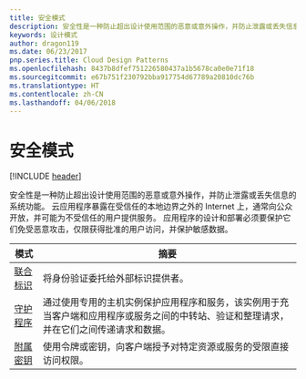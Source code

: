 ```yaml
---
title: 安全模式
description: 安全性是一种防止超出设计使用范围的恶意或意外操作，并防止泄露或丢失信息的系统功能。 云应用程序暴露在受信任的本地边界之外的 Internet 上，通常向公众开放，并可能为不受信任的用户提供服务。 应用程序的设计和部署必须要保护它们免受恶意攻击，仅限获得批准的用户访问，并保护敏感数据。
keywords: 设计模式
author: dragon119
ms.date: 06/23/2017
pnp.series.title: Cloud Design Patterns
ms.openlocfilehash: 8437b8dfef751226580437a1b5678ca0e0e71f18
ms.sourcegitcommit: e67b751f230792bba917754d67789a20810dc76b
ms.translationtype: HT
ms.contentlocale: zh-CN
ms.lasthandoff: 04/06/2018
---
```

# <a name="security-patterns"></a>安全模式

[!INCLUDE [header](../../_includes/header.md)]

安全性是一种防止超出设计使用范围的恶意或意外操作，并防止泄露或丢失信息的系统功能。 云应用程序暴露在受信任的本地边界之外的 Internet 上，通常向公众开放，并可能为不受信任的用户提供服务。 应用程序的设计和部署必须要保护它们免受恶意攻击，仅限获得批准的用户访问，并保护敏感数据。


|                    模式                     |                                                                                                         摘要                                                                                                         |
|------------------------------------------------|-------------------------------------------------------------------------------------------------------------------------------------------------------------------------------------------------------------------------|
| [联合标识](../federated-identity.md) |                                                                                将身份验证委托给外部标识提供者。                                                                                |
|         [守护程序](../gatekeeper.md)         | 通过使用专用的主机实例保护应用程序和服务，该实例用于充当客户端和应用程序或服务之间的中转站、验证和整理请求，并在它们之间传递请求和数据。 |
|          [附属密钥](../valet-key.md)          |                                                        使用令牌或密钥，向客户端授予对特定资源或服务的受限直接访问权限。                                                        |

